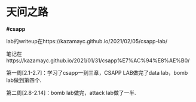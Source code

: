 # 天问之路

**#csapp** 

lab的writeup在https://kazamayc.github.io/2021/02/05/csapp-lab/

笔记在https://kazamayc.github.io/2021/01/31/csapp%E7%AC%94%E8%AE%B0/

第一周[2.1-2.7]：学习了csapp一到三章，CSAPP LAB做完了data lab，bomb lab做到第四个.

第二周[2.8-2.14]：bomb lab做完，attack lab做了一半.